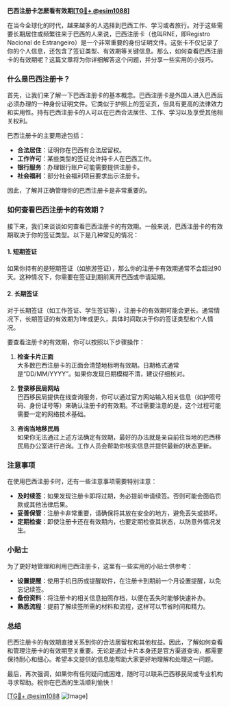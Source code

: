 **巴西注册卡怎麽看有效期[[TG💪+ @esim1088](https://t.me/s/esim1088)]**

在当今全球化的时代，越来越多的人选择到巴西工作、学习或者旅行。对于这些需要长期居住或频繁往来于巴西的人来说，巴西注册卡（也叫RNE，即Registro Nacional de Estrangeiro）是一个非常重要的身份证明文件。这张卡不仅记录了你的个人信息，还包含了签证类型、有效期等关键信息。那么，如何查看巴西注册卡的有效期呢？这篇文章将为你详细解答这个问题，并分享一些实用的小技巧。

### 什么是巴西注册卡？

首先，让我们来了解一下巴西注册卡的基本概念。巴西注册卡是外国人进入巴西后必须办理的一种身份证明文件。它类似于护照上的签证页，但具有更高的法律效力和实用性。持有巴西注册卡的人可以在巴西合法居住、工作、学习以及享受其他相关权利。

巴西注册卡的主要用途包括：

- **合法居住**：证明你在巴西有合法居留权。
- **工作许可**：某些类型的签证允许持卡人在巴西工作。
- **银行服务**：办理银行账户可能需要提供注册卡。
- **社会福利**：部分社会福利项目要求出示注册卡。

因此，了解并正确管理你的巴西注册卡是非常重要的。

### 如何查看巴西注册卡的有效期？

接下来，我们来谈谈如何查看巴西注册卡的有效期。一般来说，巴西注册卡的有效期取决于你的签证类型。以下是几种常见的情况：

#### 1. **短期签证**
如果你持有的是短期签证（如旅游签证），那么你的注册卡有效期通常不会超过90天。这种情况下，你需要在签证到期前离开巴西或申请延期。

#### 2. **长期签证**
对于长期签证（如工作签证、学生签证等），注册卡的有效期可能会更长。通常情况下，长期签证的有效期为1年或更久，具体时间取决于你的签证类型和个人情况。

要查看注册卡的有效期，你可以按照以下步骤操作：

1. **检查卡片正面**  
   大多数巴西注册卡的正面会清楚地标明有效期。日期格式通常是“DD/MM/YYYY”。如果你发现日期模糊不清，建议仔细核对。

2. **登录移民局网站**  
   巴西移民局提供在线查询服务，你可以通过官方网站输入相关信息（如护照号码、身份证号等）来确认注册卡的有效期。不过需要注意的是，这个过程可能需要一定的网络技术基础。

3. **咨询当地移民局**  
   如果你无法通过上述方法确定有效期，最好的办法就是亲自前往当地的巴西移民局办公室进行咨询。工作人员会帮助你核实信息并提供最新的状态更新。

### 注意事项

在使用巴西注册卡时，还有一些注意事项需要特别注意：

- **及时续签**：如果发现注册卡即将过期，务必提前申请续签。否则可能会面临罚款或其他法律后果。
- **妥善保管**：注册卡非常重要，请确保将其放在安全的地方，避免丢失或损坏。
- **定期检查**：即使注册卡还在有效期内，也要定期检查其状态，以防意外情况发生。

### 小贴士

为了更好地管理和利用巴西注册卡，这里有一些实用的小贴士供参考：

- **设置提醒**：使用手机日历或提醒软件，在注册卡到期前一个月设置提醒，以免忘记续签。
- **备份资料**：将注册卡的相关信息拍照存档，以便在丢失时能够快速补办。
- **熟悉流程**：提前了解续签所需的材料和流程，这样可以节省时间和精力。

### 总结

巴西注册卡的有效期直接关系到你的合法居留权和其他权益。因此，了解如何查看和管理注册卡的有效期至关重要。无论是通过卡片本身还是官方渠道查询，都需要保持耐心和细心。希望本文提供的信息能帮助大家更好地理解和处理这一问题。

最后，再次强调，如果你有任何疑问或困难，随时可以联系巴西移民局或专业机构寻求帮助。祝你在巴西的生活顺利愉快！

[[TG💪+ @esim1088](https://t.me/s/esim1088) ![Image](https://i.postimg.cc/4NQfJmqS/Snipaste-2025-05-13-00-14-12.png)]